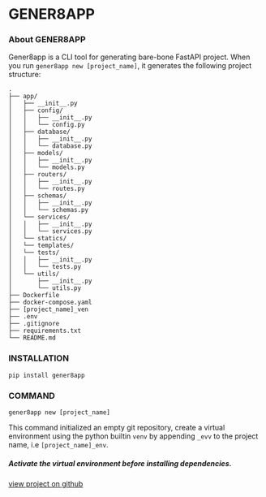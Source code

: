 # GENER8APP

### About GENER8APP

Gener8app is a CLI tool for generating bare-bone FastAPI project.
When you run `gener8app new [project_name]`, it generates the following project structure:

    .
    ├── app/
    │   ├── __init__.py
    │   ├── config/
    │   │   ├── __init__.py
    │   │   └── config.py
    │   ├── database/
    │   │   ├── __init__.py
    │   │   └── database.py
    │   ├── models/
    │   │   ├── __init__.py
    │   │   └── models.py
    │   ├── routers/
    │   │   ├── __init__.py
    │   │   └── routes.py
    │   ├── schemas/
    │   │   ├── __init__.py
    │   │   └── schemas.py
    │   └── services/
    │   │   ├── __init__.py
    │   │   └── services.py
    │   └── statics/
    │   └── templates/
    │   └── tests/
    │   │   ├── __init__.py
    │   │   └── tests.py
    │   └── utils/
    │       ├── __init__.py
    │       └── utils.py
    ├── Dockerfile
    ├── docker-compose.yaml
    ├── [project_name]_ven
    ├── .env
    ├── .gitignore
    ├── requirements.txt
    └── README.md

### INSTALLATION

`pip install gener8app`

### COMMAND

`gener8app new [project_name]`

This command initialized an empty git repository, create a virtual environment using the python builtin `venv` by appending `_evv` to the project name, i.e `[project_name]_env`.

##### Activate the virtual environment before installing dependencies.

[view project on github](https://github.com/kenmoh/cli)
